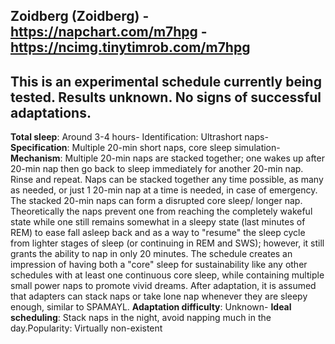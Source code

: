 Zoidberg (Zoidberg) - <https://napchart.com/m7hpg> - https://ncimg.tinytimrob.com/m7hpg
-----------------------------------------------
This is an experimental schedule currently being tested. Results unknown. No signs of successful adaptations.
-----------------------------------------------

**Total sleep**: Around 3-4 hours- Identification: Ultrashort naps- 
**Specification**: Multiple 20-min short naps, core sleep simulation- 
**Mechanism**: Multiple 20-min naps are stacked together; one wakes up after 20-min nap then go back to sleep immediately for another 20-min nap. Rinse and repeat. Naps can be stacked together any time possible, as many as needed, or just 1 20-min nap at a time is needed, in case of emergency. The stacked 20-min naps can form a disrupted core sleep/ longer nap. Theoretically the naps prevent one from reaching the completely wakeful state while one still remains somewhat in a sleepy state (last minutes of REM) to ease fall asleep back and as a way to "resume" the sleep cycle from lighter stages of sleep (or continuing in REM and SWS); however, it still grants the ability to nap in only 20 minutes. The schedule creates an impression of having both a "core" sleep for sustainability like any other schedules with at least one continuous core sleep, while containing multiple small power naps to promote vivid dreams. After adaptation, it is assumed that adapters can stack naps or take lone nap whenever they are sleepy enough, similar to SPAMAYL.
**Adaptation difficulty**: Unknown- 
**Ideal scheduling**: Stack naps in the night, avoid napping much in the day.Popularity: Virtually non-existent